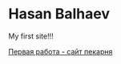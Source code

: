 # Hasan Balhaev
My first site!!!

[Первая работа - сайт пекарня](https://khasan7778.github.io/Bakery/index.html "Пекарня")

